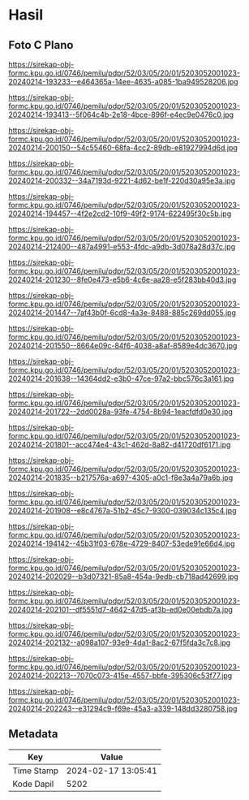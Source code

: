 # Hasil

## Foto C Plano

https://sirekap-obj-formc.kpu.go.id/0746/pemilu/pdpr/52/03/05/20/01/5203052001023-20240214-193233--e464365a-14ee-4635-a085-1ba949528206.jpg

https://sirekap-obj-formc.kpu.go.id/0746/pemilu/pdpr/52/03/05/20/01/5203052001023-20240214-193413--5f064c4b-2e18-4bce-896f-e4ec9e0476c0.jpg

https://sirekap-obj-formc.kpu.go.id/0746/pemilu/pdpr/52/03/05/20/01/5203052001023-20240214-200150--54c55460-68fa-4cc2-89db-e81927994d6d.jpg

https://sirekap-obj-formc.kpu.go.id/0746/pemilu/pdpr/52/03/05/20/01/5203052001023-20240214-200332--34a7193d-9221-4d62-be1f-220d30a95e3a.jpg

https://sirekap-obj-formc.kpu.go.id/0746/pemilu/pdpr/52/03/05/20/01/5203052001023-20240214-194457--4f2e2cd2-10f9-49f2-9174-622495f30c5b.jpg

https://sirekap-obj-formc.kpu.go.id/0746/pemilu/pdpr/52/03/05/20/01/5203052001023-20240214-212400--487a4991-e553-4fdc-a9db-3d078a28d37c.jpg

https://sirekap-obj-formc.kpu.go.id/0746/pemilu/pdpr/52/03/05/20/01/5203052001023-20240214-201230--8fe0e473-e5b6-4c6e-aa28-e5f283bb40d3.jpg

https://sirekap-obj-formc.kpu.go.id/0746/pemilu/pdpr/52/03/05/20/01/5203052001023-20240214-201447--7af43b0f-6cd8-4a3e-8488-885c269dd055.jpg

https://sirekap-obj-formc.kpu.go.id/0746/pemilu/pdpr/52/03/05/20/01/5203052001023-20240214-201550--8664e09c-84f6-4038-a8af-8589e4dc3670.jpg

https://sirekap-obj-formc.kpu.go.id/0746/pemilu/pdpr/52/03/05/20/01/5203052001023-20240214-201638--14364dd2-e3b0-47ce-97a2-bbc576c3a161.jpg

https://sirekap-obj-formc.kpu.go.id/0746/pemilu/pdpr/52/03/05/20/01/5203052001023-20240214-201722--2dd0028a-93fe-4754-8b94-1eacfdfd0e30.jpg

https://sirekap-obj-formc.kpu.go.id/0746/pemilu/pdpr/52/03/05/20/01/5203052001023-20240214-201801--acc474e4-43c1-462d-8a82-d41720df6171.jpg

https://sirekap-obj-formc.kpu.go.id/0746/pemilu/pdpr/52/03/05/20/01/5203052001023-20240214-201835--b217576a-a697-4305-a0c1-f8e3a4a79a6b.jpg

https://sirekap-obj-formc.kpu.go.id/0746/pemilu/pdpr/52/03/05/20/01/5203052001023-20240214-201908--e8c4767a-51b2-45c7-9300-039034c135c4.jpg

https://sirekap-obj-formc.kpu.go.id/0746/pemilu/pdpr/52/03/05/20/01/5203052001023-20240214-194142--45b31f03-678e-4729-8407-53ede91e66d4.jpg

https://sirekap-obj-formc.kpu.go.id/0746/pemilu/pdpr/52/03/05/20/01/5203052001023-20240214-202029--b3d07321-85a8-454a-9edb-cb718ad42699.jpg

https://sirekap-obj-formc.kpu.go.id/0746/pemilu/pdpr/52/03/05/20/01/5203052001023-20240214-202101--df5551d7-4642-47d5-af3b-ed0e00ebdb7a.jpg

https://sirekap-obj-formc.kpu.go.id/0746/pemilu/pdpr/52/03/05/20/01/5203052001023-20240214-202132--a098a107-93e9-4da1-8ac2-67f5fda3c7c8.jpg

https://sirekap-obj-formc.kpu.go.id/0746/pemilu/pdpr/52/03/05/20/01/5203052001023-20240214-202213--7070c073-415e-4557-bbfe-395306c53f77.jpg

https://sirekap-obj-formc.kpu.go.id/0746/pemilu/pdpr/52/03/05/20/01/5203052001023-20240214-202243--e31294c9-f69e-45a3-a339-148dd3280758.jpg


## Metadata

| Key        | Value               |
| ---------- | ------------------- |
| Time Stamp | 2024-02-17 13:05:41 |
| Kode Dapil | 5202                |



